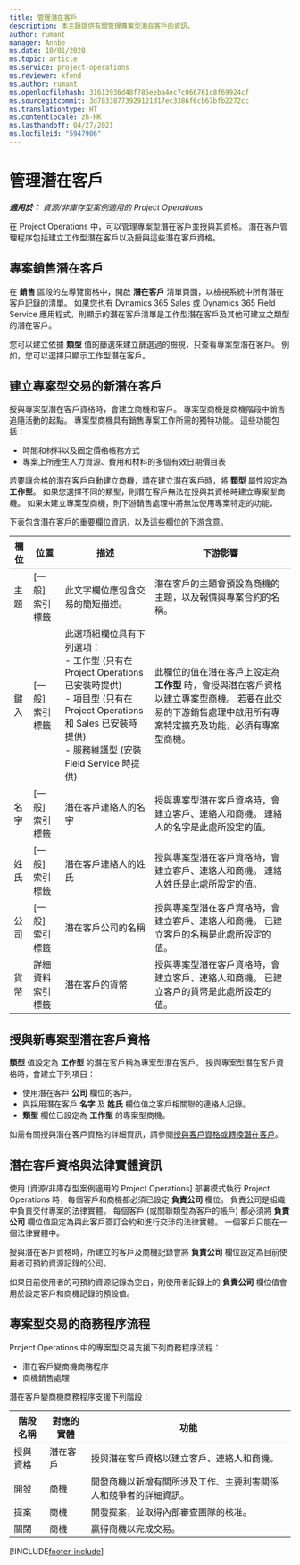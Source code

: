 ```yaml
---
title: 管理潛在客戶
description: 本主題提供有關管理專案型潛在客戶的資訊。
author: rumant
manager: Annbe
ms.date: 10/01/2020
ms.topic: article
ms.service: project-operations
ms.reviewer: kfend
ms.author: rumant
ms.openlocfilehash: 31613936d48f785eeba4ec7c066761c8f69924cf
ms.sourcegitcommit: 3d78338773929121d17ec3386f6cb67bfb2272cc
ms.translationtype: HT
ms.contentlocale: zh-HK
ms.lasthandoff: 04/27/2021
ms.locfileid: "5947906"
---
```

# <a name="manage-leads"></a>管理潛在客戶

_**適用於：** 資源/非庫存型案例適用的 Project Operations_

在 Project Operations 中，可以管理專案型潛在客戶並授與其資格。 潛在客戶管理程序包括建立工作型潛在客戶以及授與這些潛在客戶資格。 

## <a name="project-sales-leads"></a>專案銷售潛在客戶

在 **銷售** 區段的左導覽窗格中，開啟 **潛在客戶** 清單頁面，以檢視系統中所有潛在客戶記錄的清單。 如果您也有 Dynamics 365 Sales 或 Dynamics 365 Field Service 應用程式，則顯示的潛在客戶清單是工作型潛在客戶及其他可建立之類型的潛在客戶。

您可以建立依據 **類型** 值的篩選來建立篩選過的檢視，只查看專案型潛在客戶。 例如，您可以選擇只顯示工作型潛在客戶。

## <a name="create-a-new-lead-for-a-project-based-deal"></a>建立專案型交易的新潛在客戶

授與專案型潛在客戶資格時，會建立商機和客戶。 專案型商機是商機階段中銷售追隨活動的起點。 專案型商機具有銷售專案工作所需的獨特功能。 這些功能包括：

- 時間和材料以及固定價格帳務方式
- 專案上所產生人力資源、費用和材料的多個有效日期價目表

若要讓合格的潛在客戶自動建立商機，請在建立潛在客戶時，將 **類型** 屬性設定為 **工作型**。 如果您選擇不同的類型，則潛在客戶無法在授與其資格時建立專案型商機。 如果未建立專案型商機，則下游銷售處理中將無法使用專案特定的功能。

下表包含潛在客戶的重要欄位資訊，以及這些欄位的下游含意。
 
| **欄位** | **位置** | **描述** | **下游影響** |
| --- | --- | --- | --- |
| 主題 | [一般] 索引標籤 | 此文字欄位應包含交易的簡短描述。 | 潛在客戶的主題會預設為商機的主題，以及報價與專案合約的名稱。 |
| 鍵入 | [一般] 索引標籤 | 此選項組欄位具有下列選項：</br>- 工作型 (只有在 Project Operations 已安裝時提供)</br>- 項目型 (只有在 Project Operations 和 Sales 已安裝時提供)</br>- 服務維護型 (安裝 Field Service 時提供) | 此欄位的值在潛在客戶上設定為 **工作型** 時，會授與潛在客戶資格以建立專案型商機。 若要在此交易的下游銷售處理中啟用所有專案特定擴充及功能，必須有專案型商機。 |
| 名字 | [一般] 索引標籤 | 潛在客戶連絡人的名字 | 授與專案型潛在客戶資格時，會建立客戶、連絡人和商機。 連絡人的名字是此處所設定的值。 |
| 姓氏 | [一般] 索引標籤 | 潛在客戶連絡人的姓氏 | 授與專案型潛在客戶資格時，會建立客戶、連絡人和商機。 連絡人姓氏是此處所設定的值。 |
| 公司 | [一般] 索引標籤 | 潛在客戶公司的名稱 | 授與專案型潛在客戶資格時，會建立客戶、連絡人和商機。 已建立客戶的名稱是此處所設定的值。 |
| 貨幣 | 詳細資料索引標籤 | 潛在客戶的貨幣 | 授與專案型潛在客戶資格時，會建立客戶、連絡人和商機。 已建立客戶的貨幣是此處所設定的值。 |

## <a name="qualify-a-new-project-based-lead"></a>授與新專案型潛在客戶資格

**類型** 值設定為 **工作型** 的潛在客戶稱為專案型潛在客戶。 授與專案型潛在客戶資格時，會建立下列項目：

- 使用潛在客戶 **公司** 欄位的客戶。
- 與採用潛在客戶 **名字** 及 **姓氏** 欄位值之客戶相關聯的連絡人記錄。
- **類型** 欄位已設定為 **工作型** 的專案型商機。

如需有關授與潛在客戶資格的詳細資訊，請參閱[授與客戶資格或轉換潛在客戶](/dynamics365/sales-enterprise/qualify-lead-convert-opportunity-sales)。

## <a name="lead-qualification-and-legal-entity-information"></a>潛在客戶資格與法律實體資訊 

使用 [資源/非庫存型案例適用的 Project Operations] 部署模式執行 Project Operations 時，每個客戶和商機都必須已設定 **負責公司** 欄位。 負責公司是組織中負責交付專案的法律實體。 每個客戶 (或關聯類型為客戶的帳戶) 都必須將 **負責公司** 欄位值設定為與此客戶簽訂合約和進行交涉的法律實體。 一個客戶只能在一個法律實體中。

授與潛在客戶資格時，所建立的客戶及商機記錄會將 **負責公司** 欄位設定為目前使用者可預約資源記錄的公司。

如果目前使用者的可預約資源記錄為空白，則使用者記錄上的 **負責公司** 欄位值會用於設定客戶和商機記錄的預設值。

## <a name="business-process-flow-for-project-based-deals"></a>專案型交易的商務程序流程

Project Operations 中的專案型交易支援下列商務程序流程：

- 潛在客戶變商機商務程序
- 商機銷售處理

潛在客戶變商機商務程序支援下列階段：

| 階段名稱 | 對應的實體 | 功能 |
| --- | --- | --- |
| 授與資格​​ | 潛在客戶​​ | 授與潛在客戶資格以建立客戶、連絡人和商機。 |
| 開發 | 商機​​ | 開發商機以新增有關所涉及工作、主要利害關係人和競爭者的詳細資訊。 |
| 提案 | 商機​​ | 開發提案，並取得內部審查團隊的核准。 |
| 關閉​​ | 商機​​ | 贏得商機以完成交易。 |


[!INCLUDE[footer-include](../includes/footer-banner.md)]